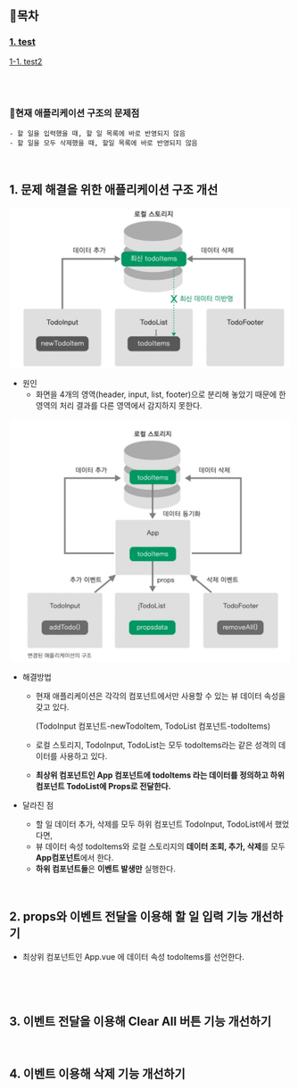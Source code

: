 ## 📝목차 

### [1. test](#2-test)

   [1-1. test2](#1-1-test2)
   


<br><br>

### 📌현재 애플리케이션 구조의 문제점
```
- 할 일을 입력했을 때, 할 일 목록에 바로 반영되지 않음
- 할 일을 모두 삭제했을 때, 할일 목록에 바로 반영되지 않음
```


<br>

## 1. 문제 해결을 위한 애플리케이션 구조 개선

![image](/img/vue04-1-1.png)

- 원인
  - 화면을 4개의 영역(header, input, list, footer)으로 분리해 놓았기 때문에 한 영역의 처리 결과를 다른 영역에서 감지하지 못한다.

![image](/img/vue04-2.png)

- 해결방법 
  - 현재 애플리케이션은 각각의 컴포넌트에서만 사용할 수 있는 뷰 데이터 속성을 갖고 있다.
  
    (TodoInput 컴포넌트-newTodoItem, TodoList 컴포넌트-todoItems)
    
  - 로컬 스토리지, TodoInput, TodoList는 모두 todoItems라는 같은 성격의 데이터를 사용하고 있다.
  - **최상위 컴포넌트인 App 컴포넌트에 todoItems 라는 데이터를 정의하고 하위 컴포넌트 TodoList에 Props로 전달한다.**
 
- 달라진 점
  - 할 일 데이터 추가, 삭제를 모두 하위 컴포넌트 TodoInput, TodoList에서 했었다면, 
  - 뷰 데이터 속성 todoItems와 로컬 스토리지의 **데이터 조회, 추가, 삭제**를 모두 **App컴포넌트**에서 한다.
  - **하위 컴포넌트들**은 **이벤트 발생만** 실행한다. 
  

<br>

## 2. props와 이벤트 전달을 이용해 할 일 입력 기능 개선하기
- 최상위 컴포넌트인 App.vue 에 데이터 속성 todoItems를 선언한다.

```vue


```


<br>

## 3. 이벤트 전달을 이용해 Clear All 버튼 기능 개선하기


<br>

## 4. 이벤트 이용해 삭제 기능 개선하기


<br>
